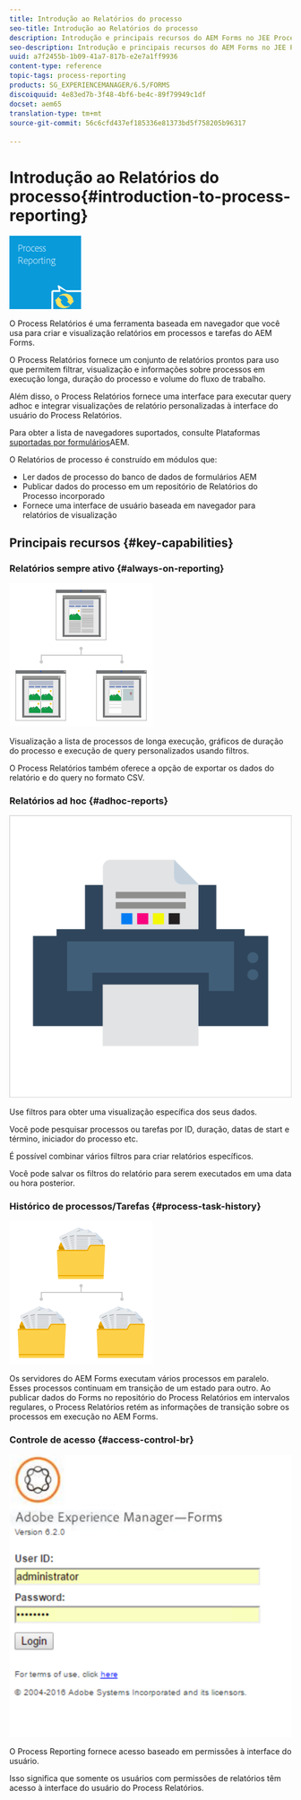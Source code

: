 ```yaml
---
title: Introdução ao Relatórios do processo
seo-title: Introdução ao Relatórios do processo
description: Introdução e principais recursos do AEM Forms no JEE Process Relatórios
seo-description: Introdução e principais recursos do AEM Forms no JEE Process Relatórios
uuid: a7f2455b-1b09-41a7-817b-e2e7a1ff9936
content-type: reference
topic-tags: process-reporting
products: SG_EXPERIENCEMANAGER/6.5/FORMS
discoiquuid: 4e83ed7b-3f48-4bf6-be4c-89f79949c1df
docset: aem65
translation-type: tm+mt
source-git-commit: 56c6cfd437ef185336e81373bd5f758205b96317

---
```



# Introdução ao Relatórios do processo{#introduction-to-process-reporting}

![relatórios de processos](assets/process-reporting.png)

O Process Relatórios é uma ferramenta baseada em navegador que você usa para criar e visualização relatórios em processos e tarefas do AEM Forms.

O Process Relatórios fornece um conjunto de relatórios prontos para uso que permitem filtrar, visualização e informações sobre processos em execução longa, duração do processo e volume do fluxo de trabalho.

Além disso, o Process Relatórios fornece uma interface para executar query adhoc e integrar visualizações de relatório personalizadas à interface do usuário do Process Relatórios.

Para obter a lista de navegadores suportados, consulte Plataformas [suportadas por formulários](/help/forms/using/aem-forms-jee-supported-platforms.md)AEM.

O Relatórios de processo é construído em módulos que:

* Ler dados de processo do banco de dados de formulários AEM
* Publicar dados do processo em um repositório de Relatórios do Processo incorporado
* Fornece uma interface de usuário baseada em navegador para relatórios de visualização

## Principais recursos {#key-capabilities}

### Relatórios sempre ativo {#always-on-reporting}

![gerenciamento de sites](assets/site-management.png)

Visualização a lista de processos de longa execução, gráficos de duração do processo e execução de query personalizados usando filtros.

O Process Relatórios também oferece a opção de exportar os dados do relatório e do query no formato CSV.

### Relatórios ad hoc {#adhoc-reports}

![impressão&amp;-colorido](assets/print-&-colour.png)

Use filtros para obter uma visualização específica dos seus dados.

Você pode pesquisar processos ou tarefas por ID, duração, datas de start e término, iniciador do processo etc.

É possível combinar vários filtros para criar relatórios específicos.

Você pode salvar os filtros do relatório para serem executados em uma data ou hora posterior.

### Histórico de processos/Tarefas {#process-task-history}

![gerenciamento de arquivos](assets/file-management.png)

Os servidores do AEM Forms executam vários processos em paralelo. Esses processos continuam em transição de um estado para outro. Ao publicar dados do Forms no repositório do Process Relatórios em intervalos regulares, o Process Relatórios retém as informações de transição sobre os processos em execução no AEM Forms.

### Controle de acesso {#access-control-br}

![sem título](assets/untitled.png)

O Process Reporting fornece acesso baseado em permissões à interface do usuário.

Isso significa que somente os usuários com permissões de relatórios têm acesso à interface do usuário do Process Relatórios.
